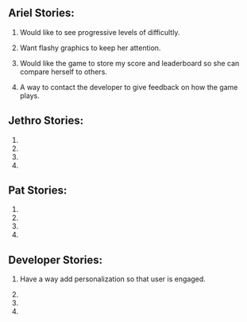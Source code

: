 ## Ariel Stories:

1. Would like to see progressive levels of difficultly.

2. Want flashy graphics to keep her attention.

3. Would like the game to store my score and leaderboard so she can compare herself to others.

4. A way to contact the developer to give feedback on how the game plays.

## Jethro Stories:

1.

2.

3.

4.

## Pat Stories:

1.

2.

3.

4.

## Developer Stories:

1. Have a way add personalization so that user is engaged.

2.

3.

4.
